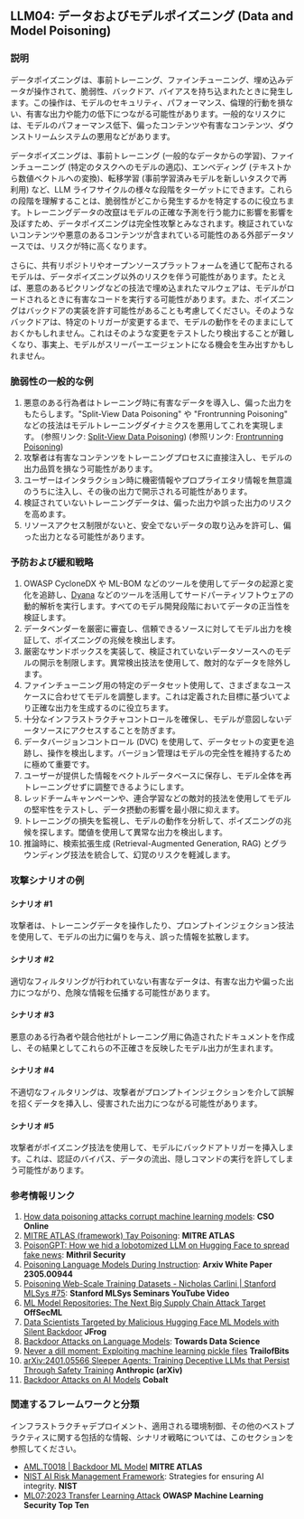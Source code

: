 ## LLM04: データおよびモデルポイズニング (Data and Model Poisoning)

### 説明

データポイズニングは、事前トレーニング、ファインチューニング、埋め込みデータが操作されて、脆弱性、バックドア、バイアスを持ち込まれたときに発生します。この操作は、モデルのセキュリティ、パフォーマンス、倫理的行動を損ない、有害な出力や能力の低下につながる可能性があります。一般的なリスクには、モデルのパフォーマンス低下、偏ったコンテンツや有害なコンテンツ、ダウンストリームシステムの悪用などがあります。

データポイズニングは、事前トレーニング (一般的なデータからの学習)、ファインチューニング (特定のタスクへのモデルの適応)、エンベディング (テキストから数値ベクトルへの変換)、転移学習 (事前学習済みモデルを新しいタスクで再利用) など、LLM ライフサイクルの様々な段階をターゲットにできます。これらの段階を理解することは、脆弱性がどこから発生するかを特定するのに役立ちます。トレーニングデータの改竄はモデルの正確な予測を行う能力に影響を影響を及ぼすため、データポイズニングは完全性攻撃とみなされます。検証されていないコンテンツや悪意のあるコンテンツが含まれている可能性のある外部データソースでは、リスクが特に高くなります。

さらに、共有リポジトリやオープンソースプラットフォームを通じて配布されるモデルは、データポイズニング以外のリスクを伴う可能性があります。たとえば、悪意のあるピクリングなどの技法で埋め込まれたマルウェアは、モデルがロードされるときに有害なコードを実行する可能性があります。また、ポイズニングはバックドアの実装を許す可能性があることも考慮してください。そのようなバックドアは、特定のトリガーが変更するまで、モデルの動作をそのままにしておくかもしれません。これはそのような変更をテストしたり検出することが難しくなり、事実上、モデルがスリーパーエージェントになる機会を生み出すかもしれません。

### 脆弱性の一般的な例

1. 悪意のある行為者はトレーニング時に有害なデータを導入し、偏った出力をもたらします。"Split-View Data Poisoning" や "Frontrunning Poisoning" などの技法はモデルトレーニングダイナミクスを悪用してこれを実現します。
  (参照リンク: [Split-View Data Poisoning](https://github.com/GangGreenTemperTatum/speaking/blob/main/dc604/hacker-summer-camp-23/Ads%20_%20Poisoning%20Web%20Training%20Datasets%20_%20Flow%20Diagram%20-%20Exploit%201%20Split-View%20Data%20Poisoning.jpeg))
  (参照リンク: [Frontrunning Poisoning](https://github.com/GangGreenTemperTatum/speaking/blob/main/dc604/hacker-summer-camp-23/Ads%20_%20Poisoning%20Web%20Training%20Datasets%20_%20Flow%20Diagram%20-%20Exploit%202%20Frontrunning%20Data%20Poisoning.jpeg))
2. 攻撃者は有害なコンテンツをトレーニングプロセスに直接注入し、モデルの出力品質を損なう可能性があります。
3. ユーザーはインタラクション時に機密情報やプロプライエタリ情報を無意識のうちに注入し、その後の出力で開示される可能性があります。
4. 検証されていないトレーニングデータは、偏った出力や誤った出力のリスクを高めます。
5. リソースアクセス制限がないと、安全でないデータの取り込みを許可し、偏った出力となる可能性があります。

### 予防および緩和戦略

1. OWASP CycloneDX や ML-BOM などのツールを使用してデータの起源と変化を追跡し、[Dyana](https://github.com/dreadnode/dyana) などのツールを活用してサードパーティソフトウェアの動的解析を実行します。すべてのモデル開発段階においてデータの正当性を検証します。
2. データベンダーを厳密に審査し、信頼できるソースに対してモデル出力を検証して、ポイズニングの兆候を検出します。
3. 厳密なサンドボックスを実装して、検証されていないデータソースへのモデルの開示を制限します。異常検出技法を使用して、敵対的なデータを除外します。
4. ファインチューニング用の特定のデータセット使用して、さまざまなユースケースに合わせてモデルを調整します。これは定義された目標に基づいてより正確な出力を生成するのに役立ちます。
5. 十分なインフラストラクチャコントロールを確保し、モデルが意図しないデータソースにアクセスすることを防ぎます。
6. データバージョンコントロール (DVC) を使用して、データセットの変更を追跡し、操作を検出します。バージョン管理はモデルの完全性を維持するために極めて重要です。
7. ユーザーが提供した情報をベクトルデータベースに保存し、モデル全体を再トレーニングせずに調整できるようにします。
8. レッドチームキャンペーンや、連合学習などの敵対的技法を使用してモデルの堅牢性をテストし、データ摂動の影響を最小限に抑えます。
9. トレーニングの損失を監視し、モデルの動作を分析して、ポイズニングの兆候を探します。閾値を使用して異常な出力を検出します。
10. 推論時に、検索拡張生成 (Retrieval-Augmented Generation, RAG) とグラウンディング技法を統合して、幻覚のリスクを軽減します。

### 攻撃シナリオの例

#### シナリオ #1

  攻撃者は、トレーニングデータを操作したり、プロンプトインジェクション技法を使用して、モデルの出力に偏りを与え、誤った情報を拡散します。

#### シナリオ #2

  適切なフィルタリングが行われていない有害なデータは、有害な出力や偏った出力につながり、危険な情報を伝播する可能性があります。

#### シナリオ #3

  悪意のある行為者や競合他社がトレーニング用に偽造されたドキュメントを作成し、その結果としてこれらの不正確さを反映したモデル出力が生まれます。

#### シナリオ #4

  不適切なフィルタリングは、攻撃者がプロンプトインジェクションを介して誤解を招くデータを挿入し、侵害された出力につながる可能性があります。

#### シナリオ #5

  攻撃者がポイズニング技法を使用して、モデルにバックドアトリガーを挿入します。これは、認証のバイパス、データの流出、隠しコマンドの実行を許してしまう可能性があります。

### 参考情報リンク

1. [How data poisoning attacks corrupt machine learning models](https://www.csoonline.com/article/3613932/how-data-poisoning-attacks-corrupt-machine-learning-models.html): **CSO Online**
2. [MITRE ATLAS (framework) Tay Poisoning](https://atlas.mitre.org/studies/AML.CS0009/): **MITRE ATLAS**
3. [PoisonGPT: How we hid a lobotomized LLM on Hugging Face to spread fake news](https://blog.mithrilsecurity.io/poisongpt-how-we-hid-a-lobotomized-llm-on-hugging-face-to-spread-fake-news/): **Mithril Security**
4. [Poisoning Language Models During Instruction](https://arxiv.org/abs/2305.00944): **Arxiv White Paper 2305.00944**
5. [Poisoning Web-Scale Training Datasets - Nicholas Carlini | Stanford MLSys #75](https://www.youtube.com/watch?v=h9jf1ikcGyk): **Stanford MLSys Seminars YouTube Video**
6. [ML Model Repositories: The Next Big Supply Chain Attack Target](https://www.darkreading.com/cloud-security/ml-model-repositories-next-big-supply-chain-attack-target) **OffSecML**
7. [Data Scientists Targeted by Malicious Hugging Face ML Models with Silent Backdoor](https://jfrog.com/blog/data-scientists-targeted-by-malicious-hugging-face-ml-models-with-silent-backdoor/) **JFrog**
8. [Backdoor Attacks on Language Models](https://towardsdatascience.com/backdoor-attacks-on-language-models-can-we-trust-our-models-weights-73108f9dcb1f): **Towards Data Science**
9. [Never a dill moment: Exploiting machine learning pickle files](https://blog.trailofbits.com/2021/03/15/never-a-dill-moment-exploiting-machine-learning-pickle-files/) **TrailofBits**
10. [arXiv:2401.05566 Sleeper Agents: Training Deceptive LLMs that Persist Through Safety Training](https://www.anthropic.com/news/sleeper-agents-training-deceptive-llms-that-persist-through-safety-training) **Anthropic (arXiv)**
11. [Backdoor Attacks on AI Models](https://www.cobalt.io/blog/backdoor-attacks-on-ai-models) **Cobalt**

### 関連するフレームワークと分類

インフラストラクチャデプロイメント、適用される環境制御、その他のベストプラクティスに関する包括的な情報、シナリオ戦略については、このセクションを参照してください。

- [AML.T0018 | Backdoor ML Model](https://atlas.mitre.org/techniques/AML.T0018) **MITRE ATLAS**
- [NIST AI Risk Management Framework](https://www.nist.gov/itl/ai-risk-management-framework): Strategies for ensuring AI integrity. **NIST**
- [ML07:2023 Transfer Learning Attack](https://owasp.org/www-project-machine-learning-security-top-10/docs/ML07_2023-Transfer_Learning_Attack) **OWASP Machine Learning Security Top Ten**
